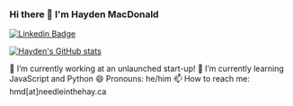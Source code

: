 ### Hi there 👋 I'm Hayden MacDonald

[![Linkedin Badge](https://img.shields.io/badge/-HaydenMacDonald-blue?style=flat-square&logo=Linkedin&logoColor=white&link=https://www.linkedin.com/in/hayden-macdonald/)](https://www.linkedin.com/in/hayden-macdonald/)

[![Hayden's GitHub stats](https://github-readme-stats.vercel.app/api?username=HaydenMacDonald)](https://github.com/HaydenMacDonald/github-readme-stats)

🔭 I’m currently working at an unlaunched start-up!
🌱 I’m currently learning JavaScript and Python
😄 Pronouns: he/him
📫 How to reach me: hmd[at]needleinthehay.ca
